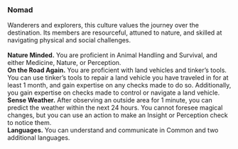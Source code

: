 ### Nomad

Wanderers and explorers, this culture values the journey over the destination.
Its members are resourceful, attuned to nature, and skilled at navigating physical and social challenges.
\
\
**Nature Minded.**
You are proficient in Animal Handling and Survival, and either Medicine, Nature, or Perception.
\
**On the Road Again.**
You are proficient with land vehicles and tinker’s tools.
You can use tinker’s tools to repair a land vehicle you have traveled in for at least 1 month, and gain expertise on any checks made to do so.
Additionally, you gain expertise on checks made to control or navigate a land vehicle.
\
**Sense Weather.**
After observing an outside area for 1 minute, you can predict the weather within the next 24 hours.
You cannot foresee magical changes, but you can use an action to make an Insight or Perception check to notice them.
\
**Languages.**
You can understand and communicate in Common and two additional languages.
